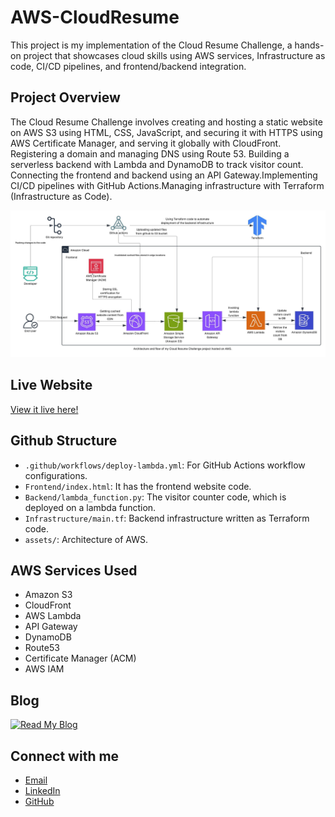 # AWS-CloudResume

This project is my implementation of the Cloud Resume Challenge, a hands-on project that showcases cloud skills using AWS services, Infrastructure as code, CI/CD pipelines, and frontend/backend integration.

## Project Overview
The Cloud Resume Challenge involves creating and hosting a static website on AWS S3 using HTML, CSS, JavaScript, and securing it with HTTPS using AWS Certificate Manager, and serving it globally with CloudFront. Registering a domain and managing DNS using Route 53. Building a serverless backend with Lambda and DynamoDB to track visitor count. Connecting the frontend and backend using an API Gateway.Implementing CI/CD pipelines with GitHub Actions.Managing infrastructure with Terraform (Infrastructure as Code).

![Architecture Diagram](assets/architecture.jpeg)

## Live Website
[View it live here!](https://anusha-cloud-resume.com)

## Github Structure
- `.github/workflows/deploy-lambda.yml`: For GitHub Actions workflow configurations.
- `Frontend/index.html`: It has the frontend website code.
- `Backend/lambda_function.py`: The visitor counter code, which is deployed on a lambda function.
- `Infrastructure/main.tf`: Backend infrastructure written as Terraform code.
- `assets/`: Architecture of AWS.

## AWS Services Used

* Amazon S3
* CloudFront
* AWS Lambda
* API Gateway
* DynamoDB
* Route53
* Certificate Manager (ACM)
* AWS IAM

## Blog

[![Read My Blog](https://img.shields.io/badge/Read%20My%20Blog-Click%20Here-blue?style=for-the-badge)](https://anushajampula.medium.com)

## Connect with me
- [Email](jampulaanusha12@gmail.com)
- [LinkedIn](https://www.linkedin.com/anusha-jampula-8148b2244)
- [GitHub](https://github.com/anushajampula)
